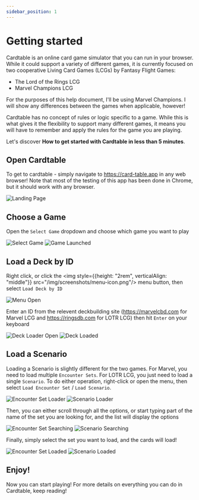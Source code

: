 ```yaml
---
sidebar_position: 1
---
```


# Getting started

Cardtable is an online card game simulator that you can run in your browser. While it could support a variety of different games, it is currently focused on two cooperative Living Card Games (LCGs) by Fantasy Flight Games:

- The Lord of the Rings LCG
- Marvel Champions LCG

For the purposes of this help document, I'll be using Marvel Champions. I will show any differences between the games when applicable, however!

Cardtable has no concept of rules or logic specific to a game. While this is what gives it the flexibility to support many different games, it means you will have to remember and apply the rules for the game you are playing.

Let's discover **How to get started with Cardtable in less than 5 minutes**.

## Open Cardtable

To get to cardtable - simply navigate to https://card-table.app in any web browser! Note that most of the testing of this app has been done in Chrome, but it should work with any browser.

![Landing Page](/img/screenshots/landing.png)

## Choose a Game

Open the `Select Game` dropdown and choose which game you want to play

![Select Game](/img/screenshots/select-game.png)
![Game Launched](/img/screenshots/mc/mc-base.png)

## Load a Deck by ID

Right click, or click the <img style={{height: "2rem", verticalAlign: "middle"}} src="/img/screenshots/menu-icon.png"/> menu button, then select `Load Deck by ID`

![Menu Open](/img/screenshots/mc/mc-menu-open.png)

Enter an ID from the relevent deckbuilding site (https://marvelcbd.com for Marvel LCG and https://ringsdb.com for LOTR LCG) then hit `Enter` on your keyboard

![Deck Loader Open](/img/screenshots/mc/mc-loading-deck.png)
![Deck Loaded](/img/screenshots/mc/mc-deck-loaded.png)

## Load a Scenario

Loading a Scenario is slightly different for the two games. For Marvel, you need to load multiple `Encounter Sets`. For LOTR LCG, you just need to load a single `Scenario`. To do either operation, right-click or open the menu, then select `Load Encounter Set` / `Load Scenario`.

![Encounter Set Loader](/img/screenshots/mc/mc-load-encounter.png)
![Scenario Loader](/img/screenshots/lotr/lotr-load-encounter.png)

Then, you can either scroll through all the options, or start typing part of the name of the set you are looking for, and the list will display the options

![Encounter Set Searching](/img/screenshots/mc/mc-encounter-search.png)
![Scenario Searching](/img/screenshots/lotr/lotr-encounter-search.png)

Finally, simply select the set you want to load, and the cards will load!

![Encounter Set Loaded](/img/screenshots/mc/mc-encounter-loaded.png)
![Scenario Loaded](/img/screenshots/lotr/lotr-encounter-loaded.png)

## Enjoy!

Now you can start playing! For more details on everything you can do in Cardtable, keep reading!

